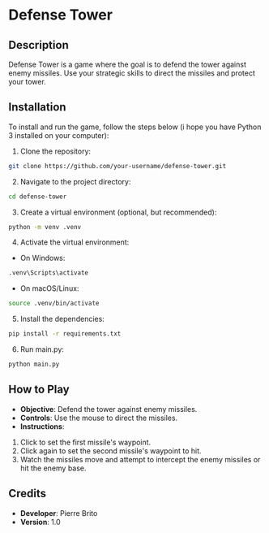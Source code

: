 # Defense Tower

## Description
Defense Tower is a game where the goal is to defend the tower against enemy missiles. Use your strategic skills to direct the missiles and protect your tower.

## Installation
To install and run the game, follow the steps below (i hope you have Python 3 installed on your computer):

1. Clone the repository:
```sh
git clone https://github.com/your-username/defense-tower.git
```
2. Navigate to the project directory:
```sh
cd defense-tower
```
3. Create a virtual environment (optional, but recommended):
```sh
python -m venv .venv
```
4. Activate the virtual environment:
- On Windows:
```sh
.venv\Scripts\activate
```
- On macOS/Linux:
```sh
source .venv/bin/activate
```
5. Install the dependencies:
```sh
pip install -r requirements.txt
```
6. Run main.py:
```sh
python main.py
```

## How to Play
- **Objective**: Defend the tower against enemy missiles.
- **Controls**: Use the mouse to direct the missiles. 
- **Instructions**:
1. Click to set the first missile's waypoint.
2. Click again to set the second missile's waypoint to hit.
3. Watch the missiles move and attempt to intercept the enemy missiles or hit the enemy base.

## Credits
- **Developer**: Pierre Brito
- **Version**: 1.0
